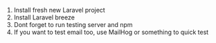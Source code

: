 1. Install fresh new Laravel project
2. Install Laravel breeze
3. Dont forget to run testing server and npm
4. If you want to test email too, use MailHog or something to quick test
